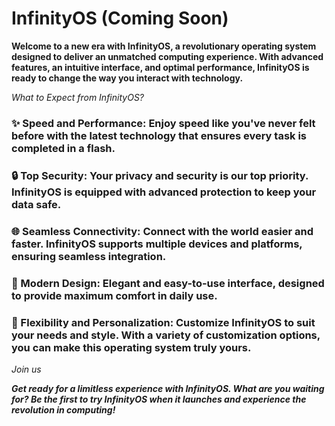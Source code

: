 # InfinityOS (Coming Soon)

**Welcome to a new era with InfinityOS, a revolutionary operating system designed to deliver an unmatched computing experience. With advanced features, an intuitive interface, and optimal performance, InfinityOS is ready to change the way you interact with technology.**

_What to Expect from InfinityOS?_

### ✨ Speed ​​and Performance: Enjoy speed like you've never felt before with the latest technology that ensures every task is completed in a flash.

### 🔒 Top Security: Your privacy and security is our top priority. InfinityOS is equipped with advanced protection to keep your data safe.

### 🌐 Seamless Connectivity: Connect with the world easier and faster. InfinityOS supports multiple devices and platforms, ensuring seamless integration.

### 🎨 Modern Design: Elegant and easy-to-use interface, designed to provide maximum comfort in daily use.

### 🚀 Flexibility and Personalization: Customize InfinityOS to suit your needs and style. With a variety of customization options, you can make this operating system truly yours.

_Join us_

**_Get ready for a limitless experience with InfinityOS. What are you waiting for? Be the first to try InfinityOS when it launches and experience the revolution in computing!_**
